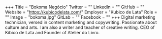 +++
Title = "Bokoma Negócio"
Twitter = ""
LinkedIn = ""
GitHub = ""
Website = "https://kubicodelata.com/"
Employer = "Kubico de Lata"
Role = ""
Image = "bokoma.jpg"
GitLab = ""
Facebook = ""
+++
Digital marketing technician, versed in content marketing and copywriting. Passionate about culture and arts. I am also a writer and teacher of creative writing. CEO of Kibico de Lata and Founder of Atelier do Livro.